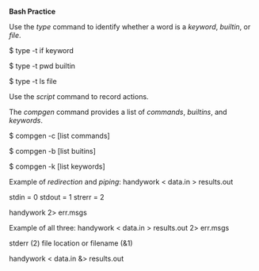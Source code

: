 
**Bash Practice**

Use the _type_ command to identify whether a word is a _keyword_, _builtin_, or _file_.

\$ type -t if
keyword

\$ type -t pwd
builtin

\$ type -t ls
file

Use the _script_ command to record actions.

The *compgen* command provides a list of *commands*, *builtins*, and *keywords*.

\$ compgen -c [list commands]

\$ compgen -b [list buitins]

\$ compgen -k [list keywords]


Example of *redirection* and *piping*:
handywork < data.in > results.out

stdin 	= 0
stdout 	= 1
strerr	= 2

handywork 2> err.msgs

Example of all three:
handywork < data.in > results.out 2> err.msgs

stderr (2) 
file location or filename (&1)

handywork < data.in &> results.out



